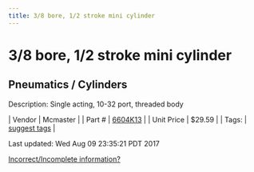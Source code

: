 ```yaml
---
title: 3/8 bore, 1/2 stroke mini cylinder
---
```


# 3/8 bore, 1/2 stroke mini cylinder
## Pneumatics / Cylinders
Description: 	Single acting, 10-32 port, threaded body 

| Vendor | Mcmaster | 
| Part # | [6604K13](https://www.mcmaster.com/#6604K13) | 
| Unit Price | $29.59 | 
| Tags: | [suggest tags](https://docs.google.com/forms/d/e/1FAIpQLSeWyY8v3RgOty-MyWmh9U0iivNYN_molChYyS-0U-o-kOAv_g/viewform) | 

Last updated: Wed Aug 09 23:35:21 PDT 2017

 [Incorrect/Incomplete information?](https://docs.google.com/forms/d/e/1FAIpQLSeWyY8v3RgOty-MyWmh9U0iivNYN_molChYyS-0U-o-kOAv_g/viewform)